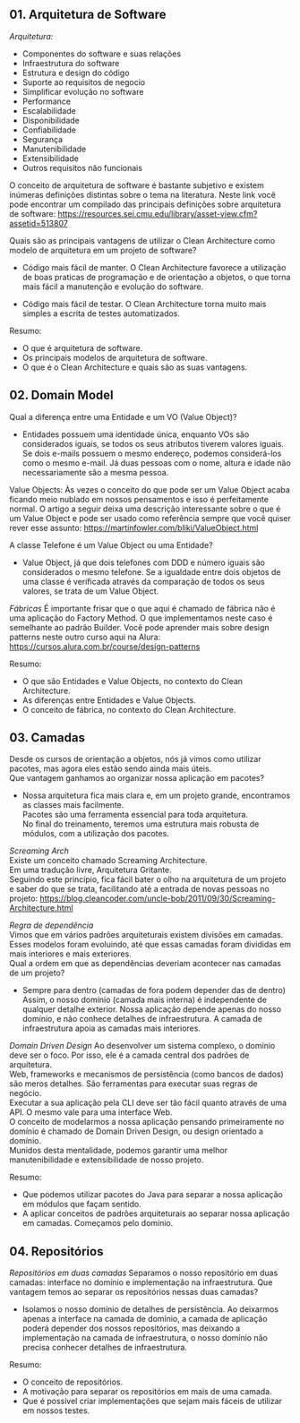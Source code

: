 ## 01. Arquitetura de Software

*Arquitetura:* 
- Componentes do software e suas relações
- Infraestrutura do software
- Estrutura e design do código
- Suporte ao requisitos de negocio
- Simplificar evolução no software
- Performance
- Escalabilidade
- Disponibilidade
- Confiabilidade
- Segurança
- Manutenibilidade
- Extensibilidade
- Outros requisitos não funcionais

O conceito de arquitetura de software é bastante subjetivo e existem inúmeras definições distintas sobre o tema na literatura.
Neste link você pode encontrar um compilado das principais definições sobre arquitetura de software: https://resources.sei.cmu.edu/library/asset-view.cfm?assetid=513807

Quais são as principais vantagens de utilizar o Clean Architecture como modelo de arquitetura em um projeto de software?
- Código mais fácil de manter.
  O Clean Architecture favorece a utilização de boas praticas de programação e de orientação a objetos, o que torna mais fácil a manutenção e evolução do software.

- Código mais fácil de testar.
  O Clean Architecture torna muito mais simples a escrita de testes automatizados.
  
Resumo:
- O que é arquitetura de software.
- Os principais modelos de arquitetura de software.
- O que é o Clean Architecture e quais são as suas vantagens.


## 02. Domain Model

Qual a diferença entre uma Entidade e um VO (Value Object)?
- Entidades possuem uma identidade única, enquanto VOs são considerados iguais, se todos os seus atributos tiverem valores iguais.
  Se dois e-mails possuem o mesmo endereço, podemos considerá-los como o mesmo e-mail. 
  Já duas pessoas com o nome, altura e idade não necessariamente são a mesma pessoa.

Value Objects:
Às vezes o conceito do que pode ser um Value Object acaba ficando meio nublado em nossos pensamentos e isso é perfeitamente normal.
O artigo a seguir deixa uma descrição interessante sobre o que é um Value Object e pode ser usado como referência sempre que você quiser rever esse assunto: https://martinfowler.com/bliki/ValueObject.html


A classe Telefone é um Value Object ou uma Entidade?
- Value Object, já que dois telefones com DDD e número iguais são considerados o mesmo telefone.
  Se a igualdade entre dois objetos de uma classe é verificada através da comparação de todos os seus valores, se trata de um Value Object.

*Fábricas*
É importante frisar que o que aqui é chamado de fábrica não é uma aplicação do Factory Method.
O que implementamos neste caso é semelhante ao padrão Builder.
Você pode aprender mais sobre design patterns neste outro curso aqui na Alura: https://cursos.alura.com.br/course/design-patterns

Resumo:
- O que são Entidades e Value Objects, no contexto do Clean Architecture.
- As diferenças entre Entidades e Value Objects.
- O conceito de fábrica, no contexto do Clean Architecture.


## 03. Camadas

Desde os cursos de orientação a objetos, nós já vimos como utilizar pacotes, mas agora eles estão sendo ainda mais úteis.  
Que vantagem ganhamos ao organizar nossa aplicação em pacotes?  
- Nossa arquitetura fica mais clara e, em um projeto grande, encontramos as classes mais facilmente.  
  Pacotes são uma ferramenta essencial para toda arquitetura.   
  No final do treinamento, teremos uma estrutura mais robusta de módulos, com a utilização dos pacotes.  

*Screaming Arch*  
Existe um conceito chamado Screaming Architecture.   
Em uma tradução livre, Arquitetura Gritante.  
Seguindo este princípio, fica fácil bater o olho na arquitetura de um projeto e saber do que se trata, facilitando até a entrada de novas pessoas no projeto: https://blog.cleancoder.com/uncle-bob/2011/09/30/Screaming-Architecture.html  

*Regra de dependência*  
Vimos que em vários padrões arquiteturais existem divisões em camadas.   
Esses modelos foram evoluindo, até que essas camadas foram divididas em mais interiores e mais exteriores.  
Qual a ordem em que as dependências deveriam acontecer nas camadas de um projeto?  
- Sempre para dentro (camadas de fora podem depender das de dentro)
  Assim, o nosso domínio (camada mais interna) é independente de qualquer detalhe exterior. 
  Nossa aplicação depende apenas do nosso domínio, e não conhece detalhes de infraestrutura. 
  A camada de infraestrutura apoia as camadas mais interiores.

*Domain Driven Design*
Ao desenvolver um sistema complexo, o domínio deve ser o foco. Por isso, ele é a camada central dos padrões de arquitetura.  
Web, frameworks e mecanismos de persistência (como bancos de dados) são meros detalhes. São ferramentas para executar suas regras de negócio.  
Executar a sua aplicação pela CLI deve ser tão fácil quanto através de uma API. O mesmo vale para uma interface Web.  
O conceito de modelarmos a nossa aplicação pensando primeiramente no domínio é chamado de Domain Driven Design, ou design orientado a domínio.   
Munidos desta mentalidade, podemos garantir uma melhor manutenibilidade e extensibilidade de nosso projeto.

Resumo:
- Que podemos utilizar pacotes do Java para separar a nossa aplicação em módulos que façam sentido.
- A aplicar conceitos de padrões arquiteturais ao separar nossa aplicação em camadas.
  Começamos pelo domínio.
  

## 04. Repositórios

*Repositórios em duas camadas*
Separamos o nosso repositório em duas camadas: interface no domínio e implementação na infraestrutura.
Que vantagem temos ao separar os repositórios nessas duas camadas?
- Isolamos o nosso domínio de detalhes de persistência.
  Ao deixarmos apenas a interface na camada de domínio, a camada de aplicação poderá depender dos nossos repositórios, mas deixando a implementação na camada de infraestrutura, o nosso domínio não precisa conhecer detalhes de infraestrutura.
  
Resumo:
- O conceito de repositórios.
- A motivação para separar os repositórios em mais de uma camada.
- Que é possível criar implementações que sejam mais fáceis de utilizar em nossos testes.






